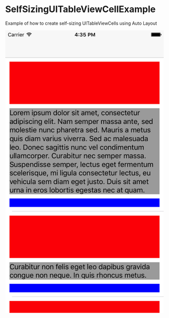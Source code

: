 # SelfSizingUITableViewCellExample
Example of how to create self-sizing UITableViewCells using Auto Layout

![](Screenshot.png)
